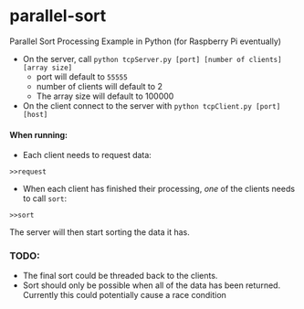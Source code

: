# parallel-sort
Parallel Sort Processing Example in Python (for Raspberry Pi eventually)

* On the server, call `python tcpServer.py [port] [number of clients] [array size]`
	* port will default to `55555`
	* number of clients will default to 2
	* The array size will default to 100000
* On the client connect to the server with `python tcpClient.py [port] [host]`

#### When running:

* Each client needs to request data:

```
>>request
```

* When each client has finished their processing, *one* of the clients needs to call `sort`:

```
>>sort
```
The server will then start sorting the data it has.

### TODO:

* The final sort could be threaded back to the clients.
* Sort should only be possible when all of the data has been returned. Currently this could potentially cause a race condition